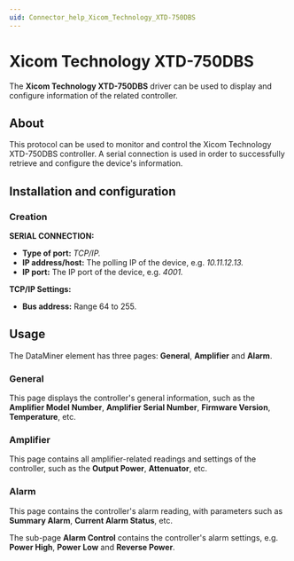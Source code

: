 ```yaml
---
uid: Connector_help_Xicom_Technology_XTD-750DBS
---
```


# Xicom Technology XTD-750DBS

The **Xicom Technology XTD-750DBS** driver can be used to display and configure information of the related controller.

## About

This protocol can be used to monitor and control the Xicom Technology XTD-750DBS controller. A serial connection is used in order to successfully retrieve and configure the device's information.

## Installation and configuration

### Creation

**SERIAL CONNECTION:**

- **Type of port:** *TCP/IP.*
- **IP address/host:** The polling IP of the device, e.g. *10.11.12.13.*
- **IP port:** The IP port of the device, e.g. *4001.*

**TCP/IP Settings:**

- **Bus address:** Range 64 to 255.

## Usage

The DataMiner element has three pages: **General**, **Amplifier** and **Alarm**.

### General

This page displays the controller's general information, such as the **Amplifier Model Number**, **Amplifier Serial Number**, **Firmware Version**, **Temperature**, etc.

### Amplifier

This page contains all amplifier-related readings and settings of the controller, such as the **Output Power**, **Attenuator**, etc.

### Alarm

This page contains the controller's alarm reading, with parameters such as **Summary Alarm**, **Current Alarm Status**, etc.

The sub-page **Alarm Control** contains the controller's alarm settings, e.g. **Power High**, **Power Low** and **Reverse Power**.
